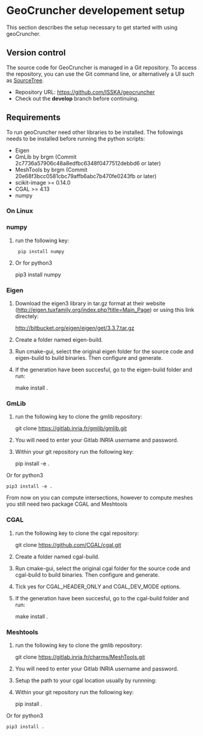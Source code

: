 GeoCruncher developement setup
===============================
This section describes the setup necessary to get started with using geoCruncher.

## Version control

The source code for GeoCruncher is managed in a Git repository. To access the repository, you can use the Git command line, or alternatively a UI such as [SourceTree](http://sourcetreeapp.com).
* Repository URL: https://github.com/ISSKA/geocruncher
* Check out the **develop** branch before continuing.

## Requirements

To run geoCruncher need other libraries to be installed. The followings needs to be installed before running the python scripts:

* Eigen
* GmLib by brgm (Commit 2c7736a57906c48a8edfbc6348f0477512debbd6 or later)
* MeshTools by brgm (Commit 20e68f3bcc0581cbc79affb6abc7b470fe0243fb or later)
* scikit-image >= 0.14.0
* CGAL >= 4.13
* numpy
 
### On Linux

### numpy

1. run the following key:
	
        pip install numpy

2. Or for python3

	pip3 install numpy

### Eigen

1. Download the eigen3 library in tar.gz format at their website (http://eigen.tuxfamily.org/index.php?title=Main_Page) or using this link directely:

	http://bitbucket.org/eigen/eigen/get/3.3.7.tar.gz

2. Create a folder named eigen-build.

3. Run cmake-gui, select the original eigen folder for the source code and eigen-build to build binaries. Then configure and generate.

4. If the generation have been succesful, go to the eigen-build folder and run:

	make install .

### GmLib

1. run the following key to clone the gmlib repository:

	git clone https://gitlab.inria.fr/gmlib/gmlib.git

2. You will need to enter your Gitlab INRIA username and password.

3. Within your git repository run the following key:

	pip install -e .

Or for python3

	pip3 install -e .

From now on you can compute intersections, however to compute meshes you still need two package CGAL and Meshtools

### CGAL

1. run the following key to clone the cgal repository:

	git clone https://github.com/CGAL/cgal.git

2. Create a folder named cgal-build.

3. Run cmake-gui, select the original cgal folder for the source code and cgal-build to build binaries. Then configure and generate.

4. Tick yes for CGAL_HEADER_ONLY and CGAL_DEV_MODE options.

5. If the generation have been succesful, go to the cgal-build folder and run:

	make install .

### Meshtools

1. run the following key to clone the gmlib repository:

	git clone https://gitlab.inria.fr/charms/MeshTools.git

2. You will need to enter your Gitlab INRIA username and password.

3. Setup the path to your cgal location usually by runnning:

	
4. Within your git repository run the following key:

	pip install .

Or for python3

	pip3 install .
